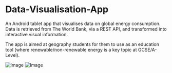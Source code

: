 # Data-Visualisation-App
An Android tablet app that visualises data on global energy consumption. Data is retrieved from The World Bank, via a REST API, and transformed into interactive visual information.

The app is aimed at geography students for them to use as an education tool (where renewable/non-renewable energy is a key topic at GCSE/A-Level).

![Image](https://i.imgur.com/Kwg5tOe.png)
![Image](https://i.imgur.com/7nHEXQk.png)
